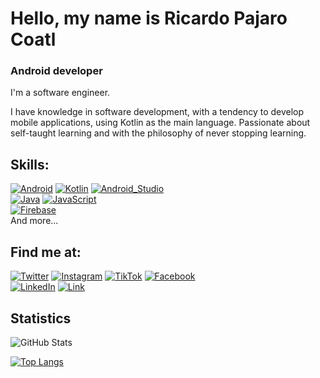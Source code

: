 # Hello, my name is Ricardo Pajaro Coatl
### Android developer

I'm a software engineer.


I have knowledge in software development, with a tendency to develop mobile applications, using Kotlin as the main language. Passionate about self-taught learning and with the philosophy of never stopping learning.

## Skills:
[![Android](https://img.shields.io/badge/Android-3DDC84?style=for-the-badge&logo=android&logoColor=white&labelColor=101010)]()
[![Kotlin](https://img.shields.io/badge/Kotlin-0095D5?style=for-the-badge&logo=kotlin&logoColor=white&labelColor=101010)]()
[![Android_Studio](https://img.shields.io/badge/Android_Studio-3DDC84?style=for-the-badge&logo=android-studio&logoColor=white&labelColor=101010)]()
</br>
[![Java](https://img.shields.io/badge/Java-007396?style=for-the-badge&logo=java&logoColor=white&labelColor=101010)]()
[![JavaScript](https://img.shields.io/badge/JavaScript-F7DF1E?style=for-the-badge&logo=javascript&logoColor=white&labelColor=101010)]()
</br>
[![Firebase](https://img.shields.io/badge/Firebase-FFCA28?style=for-the-badge&logo=firebase&logoColor=white&labelColor=101010)]()
</br>
And more...

## Find me at:

[![Twitter](https://img.shields.io/badge/Twitter-@hcnc-1DA1F2?style=for-the-badge&logo=twitter&logoColor=white&labelColor=101010)](https://twitter.com/Ricardo_hcnc)
[![Instagram](https://img.shields.io/badge/Instagram-@ricardopajarocoatl1-E4405F?style=for-the-badge&logo=instagram&logoColor=white&labelColor=101010)](https://www.instagram.com/ricardopajarocoatl1/)
[![TikTok](https://img.shields.io/badge/TikTok-@hcnc100-69C9D0?style=for-the-badge&logo=tiktok&logoColor=white&labelColor=101010)](https://www.tiktok.com/@hcnc100)
[![Facebook](https://img.shields.io/badge/Facebook-@ricardo.pajarocoatl-1877F2?style=for-the-badge&logo=facebook&logoColor=white&labelColor=101010)](https://www.facebook.com/ricardo.pajarocoatl)
</br>
[![LinkedIn](https://img.shields.io/badge/LinkedIn-Ricardo-0077B5?style=for-the-badge&logo=linkedin&logoColor=white&labelColor=101010)](https://www.linkedin.com/in/ricardo-pajaro-coatl-484753241)
[![Link](https://img.shields.io/badge/Link_Site-null.dev-39E09B?style=for-the-badge&logo=Linktree&logoColor=white&labelColor=101010)](https://null-pointer-dev.web.app)

## Statistics

![GitHub Stats](https://github-readme-stats.vercel.app/api?username=hcnc100&theme=radical)

[![Top Langs](https://github-readme-stats.vercel.app/api/top-langs/?username=hcnc100&layout=compact&theme=radical)](https://github.com/anuraghazra/github-readme-stats)



